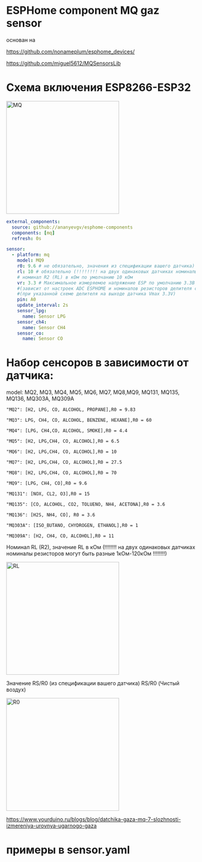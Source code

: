 # ESPHome component MQ gaz sensor

основан на

https://github.com/nonameplum/esphome_devices/

https://github.com/miguel5612/MQSensorsLib
# Схема включения ESP8266-ESP32

<img src="https://raw.githubusercontent.com/miguel5612/MQSensorsLib_Docs/master/static/img/MQ_ESP8266.PNG" height="300" alt="MQ">




```yaml
external_components:
  source: github://ananyevgv/esphome-components
  components: [mq]
  refresh: 0s

sensor:
  - platform: mq
    model: MQ9
    r0: 9.6 # не обязательно, значения из спецификации вашего датчика) RS/R0 (Чистый воздух) по умолчанию значения указаные ниже
    rl: 10 # обязательно (!!!!!!!! на двух одинаковых датчиках номиналы резисторов могут быть разные 1кОм-120кОм !!!!!!!!),
    # номинал R2 (RL) в кОм по умолчанию 10 кОм
    vr: 3.3 # Максимальное измеряемое напряжение ESP по умолчанию 3.3В
    #(зависит от настроек ADC ESPHOME и номиналов резисторов делителя смотри https://esphome.io/components/sensor/adc.html)
    #(при указанной схеме делителя на выходе датчика Vmax 3.3V)
    pin: A0
    update_interval: 2s
    sensor_lpg:
      name: Sensor LPG
    sensor_ch4:
      name: Sensor CH4
    sensor_co:
      name: Sensor CO
```

# Набор сенсоров в зависимости от датчика:
model: MQ2, MQ3, MQ4, MQ5, MQ6, MQ7, MQ8,MQ9, MQ131, MQ135, MQ136, MQ303A, MQ309A

    "MQ2": [H2, LPG, CO, ALCOHOL, PROPANE],R0 = 9.83
    
    "MQ3": LPG, CH4, CO, ALCOHOL, BENZENE, HEXANE],R0 = 60 
    
    "MQ4": [LPG, CH4,CO, ALCOHOL, SMOKE],R0 = 4.4
    
    "MQ5": [H2, LPG,CH4, CO, ALCOHOL],R0 = 6.5
    
    "MQ6": [H2, LPG,CH4, CO, ALCOHOL],R0 = 10 
    
    "MQ7": [H2, LPG,CH4, CO, ALCOHOL],R0 = 27.5
    
    "MQ8": [H2, LPG,CH4, CO, ALCOHOL],R0 = 70
    
    "MQ9": [LPG, CH4, CO],R0 = 9.6
    
    "MQ131": [NOX, CL2, O3],R0 = 15 
    
    "MQ135": [CO, ALCOHOL, CO2, TOLUENO, NH4, ACETONA],R0 = 3.6 
    
    "MQ136": [H2S, NH4, CO], R0 = 3.6 
    
    "MQ303A": [ISO_BUTANO, CHYDROGEN, ETHANOL],R0 = 1
    
    "MQ309A": [H2, CH4, CO, ALCOHOL],R0 = 11


    
Номинал RL (R2), значение RL в кОм  (!!!!!!!! на двух одинаковых датчиках номиналы резисторов могут быть разные 1кОм-120кОм !!!!!!!!)

<img src="https://static.insales-cdn.com/files/1/7780/30170724/original/mceclip8-1688735102483.jpg" height="300" alt="RL">

Значение RS/R0 (из спецификации вашего датчика) RS/R0 (Чистый воздух)

 <img src="https://raw.githubusercontent.com/miguel5612/MQSensorsLib_Docs/master/static/img/Graph_Explanation.jpeg" height="300" alt="R0">

https://www.yourduino.ru/blogs/blog/datchika-gaza-mq-7-slozhnosti-izmereniya-urovnya-ugarnogo-gaza

# примеры в sensor.yaml
